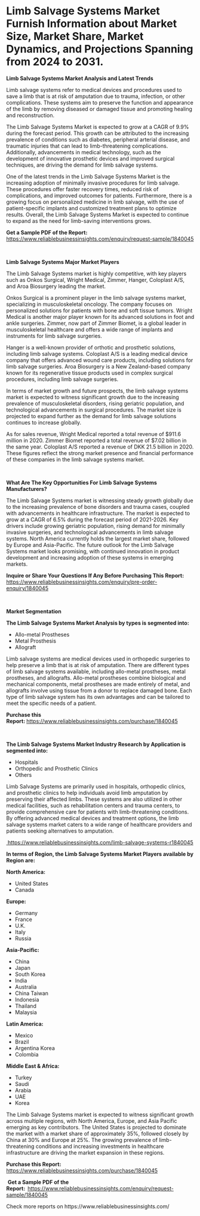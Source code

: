 <p><h1>Limb Salvage Systems Market Furnish Information about Market Size, Market Share, Market Dynamics, and Projections Spanning from 2024 to 2031.</h1></p><p><strong>Limb Salvage Systems Market Analysis and Latest Trends</strong></p>
<p><p>Limb salvage systems refer to medical devices and procedures used to save a limb that is at risk of amputation due to trauma, infection, or other complications. These systems aim to preserve the function and appearance of the limb by removing diseased or damaged tissue and promoting healing and reconstruction.</p><p>The Limb Salvage Systems Market is expected to grow at a CAGR of 9.9% during the forecast period. This growth can be attributed to the increasing prevalence of conditions such as diabetes, peripheral arterial disease, and traumatic injuries that can lead to limb-threatening complications. Additionally, advancements in medical technology, such as the development of innovative prosthetic devices and improved surgical techniques, are driving the demand for limb salvage systems.</p><p>One of the latest trends in the Limb Salvage Systems Market is the increasing adoption of minimally invasive procedures for limb salvage. These procedures offer faster recovery times, reduced risk of complications, and improved outcomes for patients. Furthermore, there is a growing focus on personalized medicine in limb salvage, with the use of patient-specific implants and customized treatment plans to optimize results. Overall, the Limb Salvage Systems Market is expected to continue to expand as the need for limb-saving interventions grows.</p></p>
<p><strong>Get a Sample PDF of the Report:&nbsp;</strong> <a href="https://www.reliablebusinessinsights.com/enquiry/request-sample/1840045">https://www.reliablebusinessinsights.com/enquiry/request-sample/1840045</a></p>
<p>&nbsp;</p>
<p><strong>Limb Salvage Systems Major Market Players</strong></p>
<p><p>The Limb Salvage Systems market is highly competitive, with key players such as Onkos Surgical, Wright Medical, Zimmer, Hanger, Coloplast A/S, and Aroa Biosurgery leading the market. </p><p>Onkos Surgical is a prominent player in the limb salvage systems market, specializing in musculoskeletal oncology. The company focuses on personalized solutions for patients with bone and soft tissue tumors. Wright Medical is another major player known for its advanced solutions in foot and ankle surgeries. Zimmer, now part of Zimmer Biomet, is a global leader in musculoskeletal healthcare and offers a wide range of implants and instruments for limb salvage surgeries.</p><p>Hanger is a well-known provider of orthotic and prosthetic solutions, including limb salvage systems. Coloplast A/S is a leading medical device company that offers advanced wound care products, including solutions for limb salvage surgeries. Aroa Biosurgery is a New Zealand-based company known for its regenerative tissue products used in complex surgical procedures, including limb salvage surgeries.</p><p>In terms of market growth and future prospects, the limb salvage systems market is expected to witness significant growth due to the increasing prevalence of musculoskeletal disorders, rising geriatric population, and technological advancements in surgical procedures. The market size is projected to expand further as the demand for limb salvage solutions continues to increase globally.</p><p>As for sales revenue, Wright Medical reported a total revenue of $911.6 million in 2020. Zimmer Biomet reported a total revenue of $7.02 billion in the same year. Coloplast A/S reported a revenue of DKK 21.5 billion in 2020. These figures reflect the strong market presence and financial performance of these companies in the limb salvage systems market.</p></p>
<p>&nbsp;</p>
<p><strong>What Are The Key Opportunities For Limb Salvage Systems Manufacturers?</strong></p>
<p><p>The Limb Salvage Systems market is witnessing steady growth globally due to the increasing prevalence of bone disorders and trauma cases, coupled with advancements in healthcare infrastructure. The market is expected to grow at a CAGR of 6.5% during the forecast period of 2021-2026. Key drivers include growing geriatric population, rising demand for minimally invasive surgeries, and technological advancements in limb salvage systems. North America currently holds the largest market share, followed by Europe and Asia-Pacific. The future outlook for the Limb Salvage Systems market looks promising, with continued innovation in product development and increasing adoption of these systems in emerging markets.</p></p>
<p><strong>Inquire or Share Your Questions If Any Before Purchasing This Report:</strong> <a href="https://www.reliablebusinessinsights.com/enquiry/pre-order-enquiry/1840045">https://www.reliablebusinessinsights.com/enquiry/pre-order-enquiry/1840045</a></p>
<p>&nbsp;</p>
<p><strong>Market Segmentation</strong></p>
<p><strong>The Limb Salvage Systems Market Analysis by types is segmented into:</strong></p>
<p><ul><li>Allo-metal Prostheses</li><li>Metal Prosthesis</li><li>Allograft</li></ul></p>
<p><p>Limb salvage systems are medical devices used in orthopedic surgeries to help preserve a limb that is at risk of amputation. There are different types of limb salvage systems available, including allo-metal prostheses, metal prostheses, and allografts. Allo-metal prostheses combine biological and mechanical components, metal prostheses are made entirely of metal, and allografts involve using tissue from a donor to replace damaged bone. Each type of limb salvage system has its own advantages and can be tailored to meet the specific needs of a patient.</p></p>
<p><strong>Purchase this Report:&nbsp;</strong><a href="https://www.reliablebusinessinsights.com/purchase/1840045">https://www.reliablebusinessinsights.com/purchase/1840045</a></p>
<p>&nbsp;</p>
<p><strong>The Limb Salvage Systems Market Industry Research by Application is segmented into:</strong></p>
<p><ul><li>Hospitals</li><li>Orthopedic and Prosthetic Clinics</li><li>Others</li></ul></p>
<p><p>Limb Salvage Systems are primarily used in hospitals, orthopedic clinics, and prosthetic clinics to help individuals avoid limb amputation by preserving their affected limbs. These systems are also utilized in other medical facilities, such as rehabilitation centers and trauma centers, to provide comprehensive care for patients with limb-threatening conditions. By offering advanced medical devices and treatment options, the limb salvage systems market caters to a wide range of healthcare providers and patients seeking alternatives to amputation.</p></p>
<p><a href="https://www.reliablebusinessinsights.com/limb-salvage-systems-r1840045">&nbsp;https://www.reliablebusinessinsights.com/limb-salvage-systems-r1840045</a></p>
<p><strong>In terms of Region, the Limb Salvage Systems Market Players available by Region are:</strong></p>
<p>
    <p> <strong> North America: </strong>
        <ul>
            <li>United States</li>
            <li>Canada</li>
        </ul>
        </p> 
    <p> <strong> Europe: </strong>
        <ul>
            <li>Germany</li>
            <li>France</li>
            <li>U.K.</li>
            <li>Italy</li>
            <li>Russia</li>
        </ul>
        </p> 
    <p> <strong> Asia-Pacific: </strong>
        <ul>
            <li>China</li>
            <li>Japan</li>
            <li>South Korea</li>
            <li>India</li>
            <li>Australia</li>
            <li>China Taiwan</li>
            <li>Indonesia</li>
            <li>Thailand</li>
            <li>Malaysia</li>
        </ul>
        </p> 
    <p> <strong> Latin America: </strong>
        <ul>
            <li>Mexico</li>
            <li>Brazil</li>
            <li>Argentina Korea</li>
            <li>Colombia</li>
        </ul>
        </p> 
    <p> <strong> Middle East & Africa: </strong>
        <ul>
            <li>Turkey</li>
            <li>Saudi</li>
            <li>Arabia</li>
            <li>UAE</li>
            <li>Korea</li>
        </ul>
    </p>
    </p>
<p><p>The Limb Salvage Systems market is expected to witness significant growth across multiple regions, with North America, Europe, and Asia Pacific emerging as key contributors. The United States is projected to dominate the market with a market share of approximately 35%, followed closely by China at 30% and Europe at 25%. The growing prevalence of limb-threatening conditions and increasing investments in healthcare infrastructure are driving the market expansion in these regions.</p></p>
<p><strong>Purchase this Report: </strong><a href="https://www.reliablebusinessinsights.com/purchase/1840045">https://www.reliablebusinessinsights.com/purchase/1840045</a></p>
<p>&nbsp;<strong>Get a Sample PDF of the Report:&nbsp;&nbsp;</strong><a href="https://www.reliablebusinessinsights.com/enquiry/request-sample/1840045">https://www.reliablebusinessinsights.com/enquiry/request-sample/1840045</a></p>
<p><strong></strong></p>
<p>Check more reports on https://www.reliablebusinessinsights.com/</p>